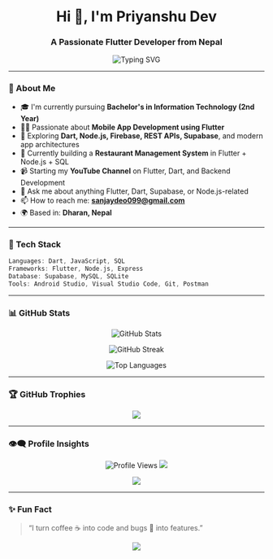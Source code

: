 <!-- Profile Header -->
<h1 align="center">Hi 👋, I'm Priyanshu Dev</h1>
<h3 align="center">A Passionate Flutter Developer from Nepal</h3>

<p align="center">
  <img src="https://readme-typing-svg.demolab.com?font=Fira+Code&pause=1000&color=2D9EE0&center=true&vCenter=true&width=435&lines=Flutter+%7C+Dart+%7C+Node.js+%7C+Full+Stack+Dev" alt="Typing SVG" />
</p>

---

### 📌 About Me

- 🎓 I'm currently pursuing **Bachelor's in Information Technology (2nd Year)**  
- 🧑‍💻 Passionate about **Mobile App Development using Flutter**  
- 🚀 Exploring **Dart, Node.js, Firebase, REST APIs, Supabase**, and modern app architectures  
- 📱 Currently building a **Restaurant Management System** in Flutter + Node.js + SQL  
- 📹 Starting my **YouTube Channel** on Flutter, Dart, and Backend Development  
- 💬 Ask me about anything Flutter, Dart, Supabase, or Node.js-related  
- 📫 How to reach me: **sanjaydeo099@gmail.com**  
- 🌍 Based in: **Dharan, Nepal**

---

### 🔧 Tech Stack

```dart
Languages: Dart, JavaScript, SQL  
Frameworks: Flutter, Node.js, Express  
Database: Supabase, MySQL, SQLite  
Tools: Android Studio, Visual Studio Code, Git, Postman  
```

---

### 📊 GitHub Stats

<p align="center">
  <img src="https://github-readme-stats.vercel.app/api?username=Priyanshudev001&show_icons=true&theme=tokyonight&count_private=true" alt="GitHub Stats" />
</p>

<p align="center">
  <img src="https://github-readme-streak-stats.herokuapp.com/?user=Priyanshudev001&theme=tokyonight" alt="GitHub Streak" />
</p>

<p align="center">
  <img src="https://github-readme-stats.vercel.app/api/top-langs/?username=Priyanshudev001&layout=compact&theme=tokyonight" alt="Top Languages" />
</p>

---

### 🏆 GitHub Trophies

<p align="center">
  <img src="https://github-profile-trophy.vercel.app/?username=Priyanshudev001&theme=radical&margin-w=15&margin-h=15" />
</p>

---

### 👁‍🗨 Profile Insights

<p align="center">
  <img src="https://komarev.com/ghpvc/?username=Priyanshudev001&label=Profile%20Views&color=blue&style=flat-square" alt="Profile Views" />
  <img src="https://img.shields.io/github/followers/Priyanshudev001?label=Followers&style=flat-square" />
</p>

<p align="center">
  <img src="https://github-profile-summary-cards.vercel.app/api/cards/profile-details?username=Priyanshudev001&theme=tokyonight" />
</p>

---

### ✨ Fun Fact

> “I turn coffee ☕ into code and bugs 🐛 into features.”

<p align="center">
  <img src="https://capsule-render.vercel.app/api?type=waving&color=2D9EE0&height=100&section=footer"/>
</p>
